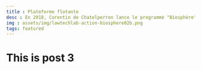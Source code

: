 ```yaml
---
title : Plateforme flotante
desc : En 2018, Corentin de Chatelperron lance le programme "Biosphère" en expérimentant une combinaison d'innovations low-tech sur une plateforme flottante en Thaïlande. Véritable "explorateur de mode de vie", sa quête est de trouver un mode de vie qui soit à la fois désirable et durable pour le futur.
img : assets/img/lowtechlab-action-biosphere02b.png
tags: featured
---
```



# This is post 3